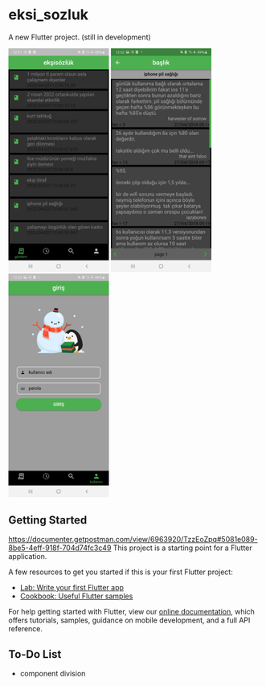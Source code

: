 # eksi_sozluk

A new Flutter project. (still in development)

<p>
<img src="https://raw.githubusercontent.com/canbaran011/eksi-sozluk/master/es1.jpg" width="200"/>
<img src="https://raw.githubusercontent.com/canbaran011/eksi-sozluk/master/es2.jpg" width="200" />
<img src="https://raw.githubusercontent.com/canbaran011/eksi-sozluk/master/es3.jpg" width="200"/>
</p>

## Getting Started
https://documenter.getpostman.com/view/6963920/TzzEoZpq#5081e089-8be5-4eff-918f-704d74fc3c49
This project is a starting point for a Flutter application.

A few resources to get you started if this is your first Flutter project:

- [Lab: Write your first Flutter app](https://flutter.dev/docs/get-started/codelab)
- [Cookbook: Useful Flutter samples](https://flutter.dev/docs/cookbook)

For help getting started with Flutter, view our
[online documentation](https://flutter.dev/docs), which offers tutorials,
samples, guidance on mobile development, and a full API reference.

## To-Do List
* component division
